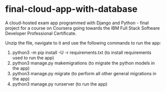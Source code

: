 # final-cloud-app-with-database
 
A cloud-hosted exam app programmed with Django and Python - final project for a course on Coursera going towards the IBM Full Stack Software 
Developer Professional Certificate.
 
Unzip the file, navigate to it and use the following commands to run the app:

1. python3 -m pip install -U -r requirements.txt (to install requirements used to run the app)
2. python3 manage.py makemigrations (to migrate the python models in the app)
3. python3 manage.py migrate (to perform all other general migrations in the app)
4. python3 manage.py runserver (to run the app)


